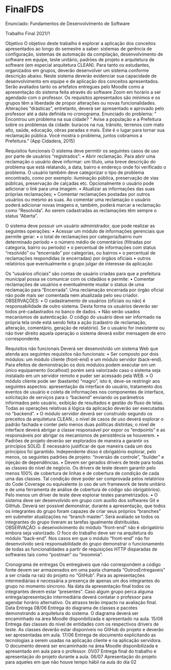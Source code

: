 # FinalFDS
Enunciado:
Fundamentos de Desenvolvimento de Software

Trabalho Final 2021/1

Objetivo
O objetivo deste trabalho é explorar a aplicação dos conceitos apresentados ao longo do semestre a saber: sistemas de gerência de configuração, sistemas de automação da compilação, desenvolvimento de software em equipe, teste unitário, padrões de projeto e arquitetura de software (em especial arquitetura CLEAN). 
Para tanto os estudantes, organizados em grupos, deverão desenvolver um sistema conforme descrição abaixo. Neste sistema deverão evidenciar sua capacidade de desenvolvimento em equipe e de aplicação dos conceitos apresentados. 
Serão avaliados tanto os artefatos entregues pelo Moodle como a apresentação do sistema feita através do software Zoom em horário a ser agendado com o professor. Os requisitos apresentados são mínimos e os grupos têm a liberdade de propor alterações ou novas funcionalidades. Alterações “drásticas”, entretanto, deverá ser apresentado e aprovado pelo professor até a data definida no cronograma.
Enunciado do problema:
” Encontrou um problema na sua cidade? “
Avise a população e a Prefeitura sobre os problemas da cidade: buracos na rua, trânsito, terrenos com mato alto, saúde, educação, obras paradas e mais.
Este é o lugar para tornar sua reclamação pública. Você mostra o problema, juntos cobramos a Prefeitura.” (App Cidadera, 2015) 
	 
Requisitos funcionais
O sistema deve permitir os seguintes casos de uso por parte de usuários “registrados”:
•	Abrir reclamação. Para abrir uma reclamação o usuário deve informar: um título, uma breve descrição do problema que está relatando, a data, bairro e endereço onde foi verificado o problema. O usuário também deve categorizar o tipo de problema encontrado, como por exemplo: iluminação pública, preservação de vias públicas, preservação de calçadas etc. Opcionalmente o usuário pode adicionar o link para uma imagem. 
•	Atualizar as informações das suas próprias reclamações;
•	Comentar reclamações postadas por outros usuários ou mesmo as suas. Ao comentar uma reclamação o usuário poderá adicionar novas imagens e, também, poderá marcar a reclamação como “Resolvida”. Ao serem cadastradas as reclamações têm sempre o status “Aberta”.

O sistema deve possuir um usuário administrador, que pode realizar as seguintes operações:
•	Acessar um módulo de informações gerenciais que permite gerar:
•	o total de reclamações por categoria/bairro num determinado período
•	o número médio de comentários (filtradas por categoria, bairro ou período)
•	o percentual de informações com status “resolvido” ou “encerrado” por categorias, ou bairros
•	o percentual de reclamações respondidas (e encerradas) por órgãos oficiais
•	outros relatórios que eventualmente o grupo julgar de interesse da aplicação

Os “usuários oficiais” são contas de usuário criadas para que a prefeitura municipal possa se comunicar com os cidadãos e permite:
•	Comentar reclamações de usuários e eventualmente mudar o status de uma reclamação para “Encerrada”. Uma reclamação encerrada por órgão oficial não pode mais ser comentada nem atualizada pelo seu criador. 
OBSERVAÇÕES:
•	O cadastramento de usuários (oficiais ou não) é responsabilidade de outro sistema. Desta forma os usuários deverão ser todos pré-cadastrados no banco de dados.
•	Não serão usados mecanismos de autenticação. O código do usuário deve ser informado na própria tela onde está sendo feita a ação (cadastro de reclamação, alteração, comentário, geração de relatório). Se o usuário for inexistente ou não tiver direito aquela operação o sistema deverá exibir mensagem de erro correspondente.

Requisitos não funcionais
Deverá ser desenvolvido um sistema Web que atenda aos seguintes requisitos não funcionais:
•	Ser composto por dois módulos: um módulo cliente (front-end) e um módulo servidor (back-end). Para efeitos de demonstração os dois módulos podem executar em um único equipamento (localhost) porém será valorizado caso o sistema seja instalado em um servidor remoto e puder ser acessado pela WEB.
•	O módulo cliente pode ser (bastante) “magro”, isto é, deve-se restringir aos seguintes aspectos: apresentação da interface do usuário, tratamento dos eventos de usuário e coleta de informações nos componentes de interface, solicitação de serviços para o “backend” enviando os parâmetros informados pelo usuário, exibição de resultados e gestão do fluxo de telas. Todas as operações relativas à lógica da aplicação deverão ser executadas no “backend”.
•	O módulo servidor deverá ser construído segundo os preceitos da arquitetura CLEAN.; o nível de casos de uso deverá explorar o padrão fachada e conter pelo menos duas políticas distintas; o nível de interface deverá abrigar a classe responsável por expor os “endpoints” e as responsáveis por abrigar os mecanismos de persistência se houverem.
•	Padrões de projeto deverão ser explorados de maneira a garantir os princípios SOLID. É necessário justificar de que maneira cada um dos princípios foi garantido. Independente disso é obrigatório explorar, pelo menos, os seguintes padrões de projeto: “inversão de controle”, “builder” e injeção de dependências. 
•	Devem ser gerados drivers de teste para todas as classes do nível de negócio. Os drivers de teste devem garantir pelo menos 100% de cobertura de linhas e de cobertura de condição de cada uma das classes. Tal condição deve poder ser comprovada pelos relatórios do Code Coverage ou equivalente (o uso de um framework de teste unitário e de uma ferramenta de análise de cobertura de código são obrigatórios). Pelo menos um driver de teste deve explorar testes parametrizados.
•	O sistema deve ser desenvolvido em grupo com auxílio dos softwares Git e GitHub. Deverá ser possível demonstrar, durante a apresentação, que todos os integrantes do grupo foram capazes de criar seus próprios “branches” em submeter atualizações no “branch master”. Será avaliado se todos os integrantes do grupo tiveram as tarefas igualmente distribuídas. 
OBSERVAÇÃO: o desenvolvimento do módulo “front-end” não é obrigatório embora seja valorizado. O foco do trabalho deve ser na arquitetura do módulo “back-end”. Nos casos em que o módulo “front-end” não for desenvolvido será responsabilidade do grupo demonstrar o funcionamento de todas as funcionalidades a partir de requisições HTTP disparadas de softwares tais como “postman” ou “insomnia”.

Cronograma de entregas
Os entregáveis que não correspondem a código fonte devem ser armazenados em uma pasta chamada “OutrosEntregaveis” a ser criada na raiz do projeto no “GitHub”. Para as apresentações intermediárias é necessária a presença de apenas um dos integrantes do grupo no momento síncrono. Na data da apresentação final todos os integrantes devem estar “presentes”. Caso algum grupo perca alguma entrega/apresentação intermediária deverá contatar o professor para agendar horário alternativo. Os atrasos terão impacto na avaliação final.
Data	Entrega
08/06	Entrega do diagrama de classes e pacotes demonstrando a arquitetura do sistema. O diagrama deverá ser encaminhado na área Moodle disponibilizada e apresentado na aula. 
15/06	Entrega das classes do nível de entidades com os respectivos drivers de teste. As classes deverão estar disponíveis no GitHub do projeto e deverão ser apresentadas em aula. 
17/06	Entrega de documento explicitando as tecnologias a serem usadas na aplicação cliente e na aplicação servidora. O documento deverá ser encaminhado na área Moodle disponibilizada e apresentado em aula para o professor. 
01/07	Entrega final do trabalho e apresentação do projeto durante a aula.
06/07	Apresentação do projeto para aqueles em que não houve tempo hábil na aula do dia 02

